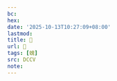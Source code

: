 ```yaml
---
bc:
hex:
date: '2025-10-13T10:27:09+08:00'
lastmod:
title: 􃓞
url: 􃓞
tags: [螝]
src: DCCV
note:
---
```

